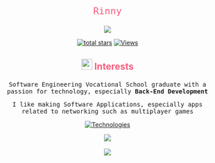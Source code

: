 <link rel="preconnect" href="https://fonts.googleapis.com">
<link rel="preconnect" href="https://fonts.gstatic.com" crossorigin>
<link href="https://fonts.googleapis.com/css2?family=Fira+Code:wght@300..700&display=swap" rel="stylesheet">

<p align="center" style="font-family: Fira Code, monospace; font-size: 22px; color: #f75c7e;">
Rinny
</p>

<p align="center">
  <!-- Typing SVG by DenverCoder1 - https://github.com/DenverCoder1/readme-typing-svg -->
  <a href="https://github.com/rinnystab/">
    <img src="https://readme-typing-svg.demolab.com/?lines=Back-End%20Software%20Developer;5%2B%20years%20of%20development%20experience;Likes%20to%20learn%20new%20things&font=Fira%20Code&center=true&width=440&height=45&color=f75c7e&vCenter=true&pause=1000&size=22" />
  </a>
</p>

<p align="center">
<a href="https://github.com/rinnystab?tab=repositories&sort=stargazers">
    <img alt="total stars" title="Total stars on GitHub" src="https://custom-icon-badges.demolab.com/github/stars/rinnystab?color=f75c7e&style=for-the-badge&labelColor=e0486e&logo=star"/></a>
    <a href="https://github.com/rinnystab">
    <img alt="Views" title="Views" src="https://komarev.com/ghpvc/?username=rinnystab&style=for-the-badge"/>
    </a>
</p>

## <p align="center"><img src="https://cdn3.emoji.gg/emojis/14790-dance-uwu.gif" width ="25"><b style="color:f75c7e"> Interests</b></p>


<p align="center" style="font-family: Fira Code, monospace;">
  Software Engineering Vocational School graduate with a passion for technology, especially <strong>Back-End Development</strong><br>
  
  
</p>
<p align="center" style="font-family: Fira Code, monospace;">
I like making Software Applications, especially apps related to networking such as multiplayer games<br>
</p>
<p align="center">
<a href="https://github.com/rinnystab/">
    <img src="https://skillicons.dev/icons?i=js,ts,java,cs,cpp,nodejs,bun,sqlite,mysql" alt="Technologies" />
  </a>
</p>

<p align="center">
<a href="https://github.com/rinnystab/">
    <img src="https://github-readme-stats.vercel.app/api/top-langs/?username=rinnystab&layout=compact&theme=transparent&text_color=ffffff&title_color=f75c7e" />
  </a><br><br>
  <a href="https://github.com/rinnystab/">
    <img src="https://github-readme-stats.vercel.app/api?username=rinnystab&layout=compact&theme=transparent&text_color=ffffff&title_color=f75c7e" />
  </a>
</p>

